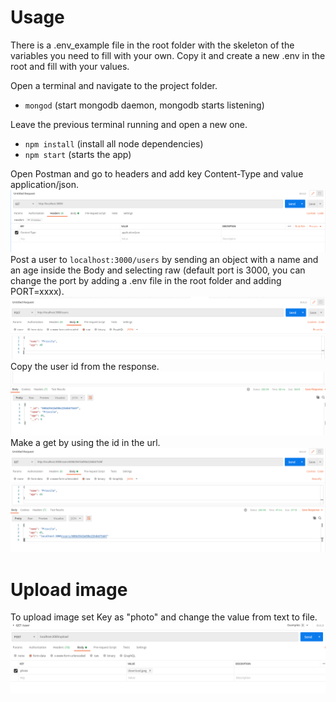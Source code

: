 # Usage
There is a .env_example file in the root folder with the skeleton of the variables you need to fill with your own. Copy it and create a new .env in the root and fill with your values. <br>

Open a terminal and navigate to the project folder.<br>
- `mongod` (start mongodb daemon, mongodb starts listening)<br>

Leave the previous terminal running and open a new one.
- `npm install` (install all node dependencies) <br>
- `npm start` (starts the app) <br>

Open Postman and go to headers and add key Content-Type and value application/json. <br>
![Headers](photos/headers.png)<br>
Post a user to `localhost:3000/users` by sending an object with a name and an age inside the Body and selecting raw (default port is 3000, you can change the port by adding a .env file in the root folder and adding PORT=xxxx).<br>
![Post User](photos/post-user.png)<br>
Copy the user id from the response.
![Response id](photos/response-id.png)<br>
Make a get by using the id in the url.<br>
![Get user by id](photos/get-user-by-id.png)
# Upload image
To upload image set Key as "photo" and change the value from text to file.
![Upload Image](photos/image-upload.png)